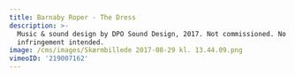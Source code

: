 ```yaml
---
title: Barnaby Roper - The Dress
description: >-
  Music & sound design by DPO Sound Design, 2017. Not commissioned. No copyright
  infringement intended.
image: /cms/images/Skærmbillede 2017-08-29 kl. 13.44.09.png
vimeoID: '219007162'
---
```




